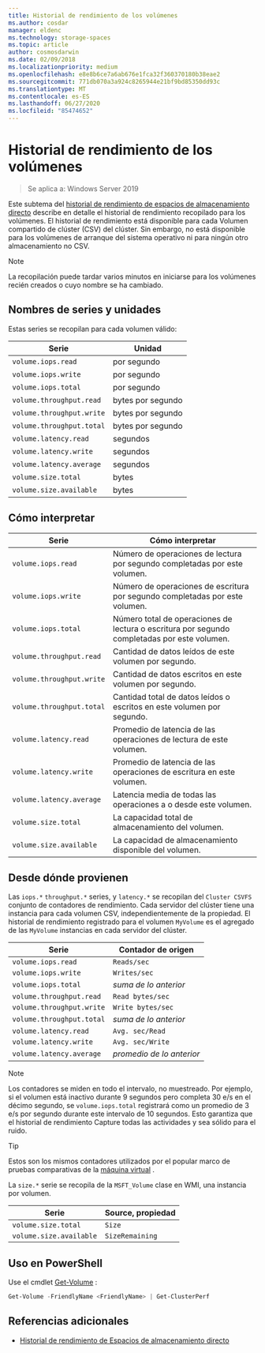 ```yaml
---
title: Historial de rendimiento de los volúmenes
ms.author: cosdar
manager: eldenc
ms.technology: storage-spaces
ms.topic: article
author: cosmosdarwin
ms.date: 02/09/2018
ms.localizationpriority: medium
ms.openlocfilehash: e8e8b6ce7a6ab676e1fca32f360370180b38eae2
ms.sourcegitcommit: 771db070a3a924c8265944e21bf9bd85350dd93c
ms.translationtype: MT
ms.contentlocale: es-ES
ms.lasthandoff: 06/27/2020
ms.locfileid: "85474652"
---
```

# <a name="performance-history-for-volumes"></a>Historial de rendimiento de los volúmenes

> Se aplica a: Windows Server 2019

Este subtema del [historial de rendimiento de espacios de almacenamiento directo](performance-history.md) describe en detalle el historial de rendimiento recopilado para los volúmenes. El historial de rendimiento está disponible para cada Volumen compartido de clúster (CSV) del clúster. Sin embargo, no está disponible para los volúmenes de arranque del sistema operativo ni para ningún otro almacenamiento no CSV.

   > [!NOTE]
   > La recopilación puede tardar varios minutos en iniciarse para los volúmenes recién creados o cuyo nombre se ha cambiado.

## <a name="series-names-and-units"></a>Nombres de series y unidades

Estas series se recopilan para cada volumen válido:

| Serie                    | Unidad             |
|---------------------------|------------------|
| `volume.iops.read`        | por segundo       |
| `volume.iops.write`       | por segundo       |
| `volume.iops.total`       | por segundo       |
| `volume.throughput.read`  | bytes por segundo |
| `volume.throughput.write` | bytes por segundo |
| `volume.throughput.total` | bytes por segundo |
| `volume.latency.read`     | segundos          |
| `volume.latency.write`    | segundos          |
| `volume.latency.average`  | segundos          |
| `volume.size.total`       | bytes            |
| `volume.size.available`   | bytes            |

## <a name="how-to-interpret"></a>Cómo interpretar

| Serie                    | Cómo interpretar                                                              |
|---------------------------|-------------------------------------------------------------------------------|
| `volume.iops.read`        | Número de operaciones de lectura por segundo completadas por este volumen.                |
| `volume.iops.write`       | Número de operaciones de escritura por segundo completadas por este volumen.               |
| `volume.iops.total`       | Número total de operaciones de lectura o escritura por segundo completadas por este volumen. |
| `volume.throughput.read`  | Cantidad de datos leídos de este volumen por segundo.                            |
| `volume.throughput.write` | Cantidad de datos escritos en este volumen por segundo.                           |
| `volume.throughput.total` | Cantidad total de datos leídos o escritos en este volumen por segundo.        |
| `volume.latency.read`     | Promedio de latencia de las operaciones de lectura de este volumen.                          |
| `volume.latency.write`    | Promedio de latencia de las operaciones de escritura en este volumen.                           |
| `volume.latency.average`  | Latencia media de todas las operaciones a o desde este volumen.                     |
| `volume.size.total`       | La capacidad total de almacenamiento del volumen.                                     |
| `volume.size.available`   | La capacidad de almacenamiento disponible del volumen.                                 |

## <a name="where-they-come-from"></a>Desde dónde provienen

Las `iops.*` `throughput.*` series, y `latency.*` se recopilan del `Cluster CSVFS` conjunto de contadores de rendimiento. Cada servidor del clúster tiene una instancia para cada volumen CSV, independientemente de la propiedad. El historial de rendimiento registrado para el volumen `MyVolume` es el agregado de las `MyVolume` instancias en cada servidor del clúster.

| Serie                    | Contador de origen         |
|---------------------------|------------------------|
| `volume.iops.read`        | `Reads/sec`            |
| `volume.iops.write`       | `Writes/sec`           |
| `volume.iops.total`       | *suma de lo anterior*     |
| `volume.throughput.read`  | `Read bytes/sec`       |
| `volume.throughput.write` | `Write bytes/sec`      |
| `volume.throughput.total` | *suma de lo anterior*     |
| `volume.latency.read`     | `Avg. sec/Read`        |
| `volume.latency.write`    | `Avg. sec/Write`       |
| `volume.latency.average`  | *promedio de lo anterior* |

   > [!NOTE]
   > Los contadores se miden en todo el intervalo, no muestreado. Por ejemplo, si el volumen está inactivo durante 9 segundos pero completa 30 e/s en el décimo segundo, se `volume.iops.total` registrará como un promedio de 3 e/s por segundo durante este intervalo de 10 segundos. Esto garantiza que el historial de rendimiento Capture todas las actividades y sea sólido para el ruido.

   > [!TIP]
   > Estos son los mismos contadores utilizados por el popular marco de pruebas comparativas de la [máquina virtual](https://github.com/Microsoft/diskspd/blob/master/Frameworks/VMFleet/watch-cluster.ps1) .

La `size.*` serie se recopila de la `MSFT_Volume` clase en WMI, una instancia por volumen.

| Serie                    | Source, propiedad |
|---------------------------|-----------------|
| `volume.size.total`       | `Size`          |
| `volume.size.available`   | `SizeRemaining` |

## <a name="usage-in-powershell"></a>Uso en PowerShell

Use el cmdlet [Get-Volume](https://docs.microsoft.com/powershell/module/storage/get-volume) :

```PowerShell
Get-Volume -FriendlyName <FriendlyName> | Get-ClusterPerf
```

## <a name="additional-references"></a>Referencias adicionales

- [Historial de rendimiento de Espacios de almacenamiento directo](performance-history.md)
